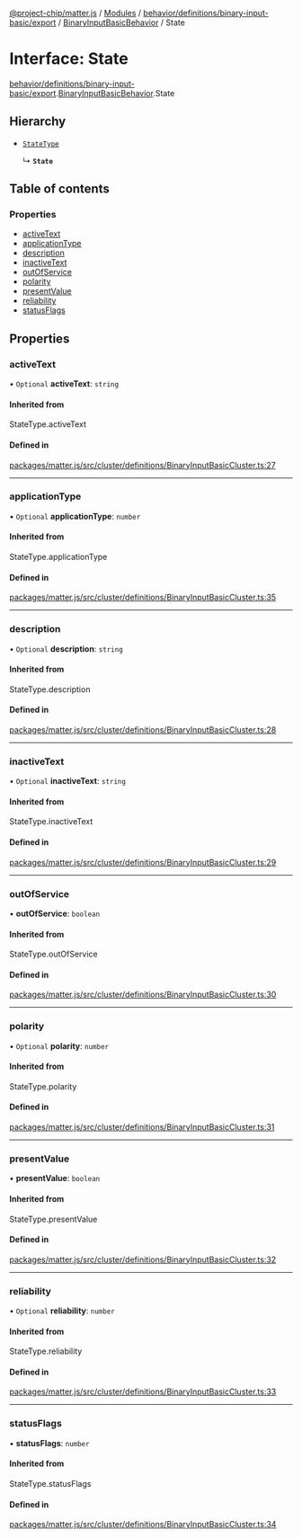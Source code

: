 [@project-chip/matter.js](../README.md) / [Modules](../modules.md) / [behavior/definitions/binary-input-basic/export](../modules/behavior_definitions_binary_input_basic_export.md) / [BinaryInputBasicBehavior](../modules/behavior_definitions_binary_input_basic_export.BinaryInputBasicBehavior.md) / State

# Interface: State

[behavior/definitions/binary-input-basic/export](../modules/behavior_definitions_binary_input_basic_export.md).[BinaryInputBasicBehavior](../modules/behavior_definitions_binary_input_basic_export.BinaryInputBasicBehavior.md).State

## Hierarchy

- [`StateType`](../modules/behavior_definitions_binary_input_basic_export._internal_.md#statetype)

  ↳ **`State`**

## Table of contents

### Properties

- [activeText](behavior_definitions_binary_input_basic_export.BinaryInputBasicBehavior.State.md#activetext)
- [applicationType](behavior_definitions_binary_input_basic_export.BinaryInputBasicBehavior.State.md#applicationtype)
- [description](behavior_definitions_binary_input_basic_export.BinaryInputBasicBehavior.State.md#description)
- [inactiveText](behavior_definitions_binary_input_basic_export.BinaryInputBasicBehavior.State.md#inactivetext)
- [outOfService](behavior_definitions_binary_input_basic_export.BinaryInputBasicBehavior.State.md#outofservice)
- [polarity](behavior_definitions_binary_input_basic_export.BinaryInputBasicBehavior.State.md#polarity)
- [presentValue](behavior_definitions_binary_input_basic_export.BinaryInputBasicBehavior.State.md#presentvalue)
- [reliability](behavior_definitions_binary_input_basic_export.BinaryInputBasicBehavior.State.md#reliability)
- [statusFlags](behavior_definitions_binary_input_basic_export.BinaryInputBasicBehavior.State.md#statusflags)

## Properties

### activeText

• `Optional` **activeText**: `string`

#### Inherited from

StateType.activeText

#### Defined in

[packages/matter.js/src/cluster/definitions/BinaryInputBasicCluster.ts:27](https://github.com/project-chip/matter.js/blob/5f71eedebdb9fa54338bde320c311bb359b7455d/packages/matter.js/src/cluster/definitions/BinaryInputBasicCluster.ts#L27)

___

### applicationType

• `Optional` **applicationType**: `number`

#### Inherited from

StateType.applicationType

#### Defined in

[packages/matter.js/src/cluster/definitions/BinaryInputBasicCluster.ts:35](https://github.com/project-chip/matter.js/blob/5f71eedebdb9fa54338bde320c311bb359b7455d/packages/matter.js/src/cluster/definitions/BinaryInputBasicCluster.ts#L35)

___

### description

• `Optional` **description**: `string`

#### Inherited from

StateType.description

#### Defined in

[packages/matter.js/src/cluster/definitions/BinaryInputBasicCluster.ts:28](https://github.com/project-chip/matter.js/blob/5f71eedebdb9fa54338bde320c311bb359b7455d/packages/matter.js/src/cluster/definitions/BinaryInputBasicCluster.ts#L28)

___

### inactiveText

• `Optional` **inactiveText**: `string`

#### Inherited from

StateType.inactiveText

#### Defined in

[packages/matter.js/src/cluster/definitions/BinaryInputBasicCluster.ts:29](https://github.com/project-chip/matter.js/blob/5f71eedebdb9fa54338bde320c311bb359b7455d/packages/matter.js/src/cluster/definitions/BinaryInputBasicCluster.ts#L29)

___

### outOfService

• **outOfService**: `boolean`

#### Inherited from

StateType.outOfService

#### Defined in

[packages/matter.js/src/cluster/definitions/BinaryInputBasicCluster.ts:30](https://github.com/project-chip/matter.js/blob/5f71eedebdb9fa54338bde320c311bb359b7455d/packages/matter.js/src/cluster/definitions/BinaryInputBasicCluster.ts#L30)

___

### polarity

• `Optional` **polarity**: `number`

#### Inherited from

StateType.polarity

#### Defined in

[packages/matter.js/src/cluster/definitions/BinaryInputBasicCluster.ts:31](https://github.com/project-chip/matter.js/blob/5f71eedebdb9fa54338bde320c311bb359b7455d/packages/matter.js/src/cluster/definitions/BinaryInputBasicCluster.ts#L31)

___

### presentValue

• **presentValue**: `boolean`

#### Inherited from

StateType.presentValue

#### Defined in

[packages/matter.js/src/cluster/definitions/BinaryInputBasicCluster.ts:32](https://github.com/project-chip/matter.js/blob/5f71eedebdb9fa54338bde320c311bb359b7455d/packages/matter.js/src/cluster/definitions/BinaryInputBasicCluster.ts#L32)

___

### reliability

• `Optional` **reliability**: `number`

#### Inherited from

StateType.reliability

#### Defined in

[packages/matter.js/src/cluster/definitions/BinaryInputBasicCluster.ts:33](https://github.com/project-chip/matter.js/blob/5f71eedebdb9fa54338bde320c311bb359b7455d/packages/matter.js/src/cluster/definitions/BinaryInputBasicCluster.ts#L33)

___

### statusFlags

• **statusFlags**: `number`

#### Inherited from

StateType.statusFlags

#### Defined in

[packages/matter.js/src/cluster/definitions/BinaryInputBasicCluster.ts:34](https://github.com/project-chip/matter.js/blob/5f71eedebdb9fa54338bde320c311bb359b7455d/packages/matter.js/src/cluster/definitions/BinaryInputBasicCluster.ts#L34)
